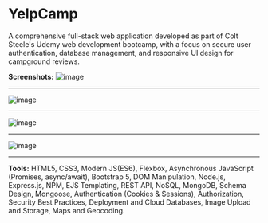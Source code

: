 # YelpCamp

A comprehensive full-stack web application developed as part of Colt Steele's Udemy web development bootcamp, with a focus on secure user authentication, database management, and responsive UI design for campground reviews.

**Screenshots:**
![image](https://github.com/shtanriverdi/YelpCamp/assets/36234545/d13da440-d550-4fc9-82a9-43a0065b5cc1)

<hr>

![image](https://github.com/shtanriverdi/YelpCamp/assets/36234545/bbcf8bc4-f141-4328-91b6-c6330e2509c4)

<hr>

![image](https://github.com/shtanriverdi/YelpCamp/assets/36234545/ddda97da-e102-4b3e-85f7-1912e178fbcf)

<hr
  
![image](https://github.com/shtanriverdi/YelpCamp/assets/36234545/0656959f-70c0-4405-b739-f47a57a89bcb)

<hr>

**Tools:** HTML5, CSS3, Modern JS(ES6), Flexbox, Asynchronous JavaScript (Promises, async/await), Bootstrap 5, DOM Manipulation, Node.js, Express.js, NPM, EJS Templating, REST API, NoSQL, MongoDB, Schema Design, Mongoose, Authentication (Cookies & Sessions), Authorization, Security Best Practices, Deployment and Cloud Databases, Image Upload and Storage, Maps and Geocoding.
